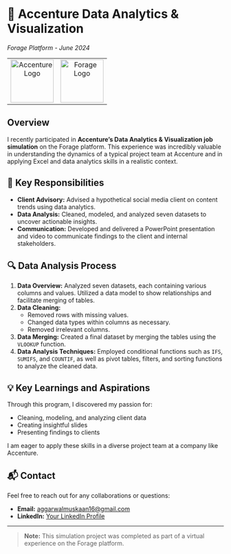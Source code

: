 # 🚀 Accenture Data Analytics & Visualization

*Forage Platform - June 2024*

<div style="border: none;">
  <table>
    <tr>
      <td align="center" style="border: none;">
        <img src="https://upload.wikimedia.org/wikipedia/commons/c/cd/Accenture.svg" alt="Accenture Logo" width="100" height="auto" style="vertical-align: middle;">
      </td>
      <td align="center" style="border: none;">
        <img src="https://cdn.prod.website-files.com/60c830108811877d7f01afdc/64a13e012fbb1442a9d737d7_Navy%20Wide%20Logo%402x-p-500.png" alt="Forage Logo" width="100" height="auto" style="vertical-align: middle;">
      </td>
    </tr>
  </table>
</div>

## Overview

I recently participated in **Accenture’s Data Analytics & Visualization job simulation** on the Forage platform. This experience was incredibly valuable in understanding the dynamics of a typical project team at Accenture and in applying Excel and data analytics skills in a realistic context.

## 🌟 Key Responsibilities

- **Client Advisory:** Advised a hypothetical social media client on content trends using data analytics.
- **Data Analysis:** Cleaned, modeled, and analyzed seven datasets to uncover actionable insights.
- **Communication:** Developed and delivered a PowerPoint presentation and video to communicate findings to the client and internal stakeholders.

## 🔍 Data Analysis Process

1. **Data Overview:** Analyzed seven datasets, each containing various columns and values. Utilized a data model to show relationships and facilitate merging of tables.
2. **Data Cleaning:**
   - Removed rows with missing values.
   - Changed data types within columns as necessary.
   - Removed irrelevant columns.
3. **Data Merging:** Created a final dataset by merging the tables using the `VLOOKUP` function.
4. **Data Analysis Techniques:** Employed conditional functions such as `IFS`, `SUMIFS`, and `COUNTIF`, as well as pivot tables, filters, and sorting functions to analyze the cleaned data.

## 💡 Key Learnings and Aspirations

Through this program, I discovered my passion for:
- Cleaning, modeling, and analyzing client data
- Creating insightful slides
- Presenting findings to clients

I am eager to apply these skills in a diverse project team at a company like Accenture.

## 📬 Contact

Feel free to reach out for any collaborations or questions:

- **Email:** aggarwalmuskaan16@gmail.com
- **LinkedIn:** [Your LinkedIn Profile](https://www.linkedin.com/in/muskaan-aggarwal-763023186?utm_source=share&utm_campaign=share_via&utm_content=profile&utm_medium=android_app)

---

> **Note:** This simulation project was completed as part of a virtual experience on the Forage platform.

